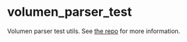 # volumen_parser_test

Volumen parser test utils. See [the repo](https://github.com/kossnocorp/volumen) for more information.
